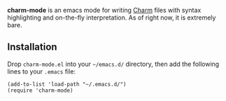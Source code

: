 **charm-mode** is an emacs mode for writing [Charm](https://github.com/aearnus/charm) files with syntax highlighting and on-the-fly interpretation. As of right now, it is extremely bare.

## Installation

Drop `charm-mode.el` into your `~/emacs.d/` directory, then add	the following lines to your `.emacs` file:

```
(add-to-list 'load-path "~/.emacs.d/")
(require 'charm-mode)
```
